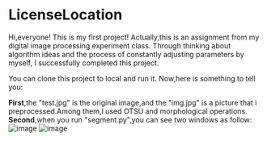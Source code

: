 # LicenseLocation

Hi,everyone!
This is my first project!
Actually,this is an assignment from my digital image processing experiment class.
Through thinking about algorithm ideas and the process of constantly adjusting parameters by myself, I successfully completed this project.


You can clone this project to local and run it.
Now,here is something to tell you:

**First**,the "test.jpg" is the original image,and the "img.jpg" is a picture that i preprocessed.Among them,I used OTSU and morphological operations.
**Second**,when you run "segment.py",you can see two windows as follow:
![image](https://user-images.githubusercontent.com/76271045/147907507-0ea9bad0-ca20-499a-acd5-294fcc067569.png)
![image](https://user-images.githubusercontent.com/76271045/147907606-543f6e1b-bd84-49d4-863b-42b4b9b14efa.png)
